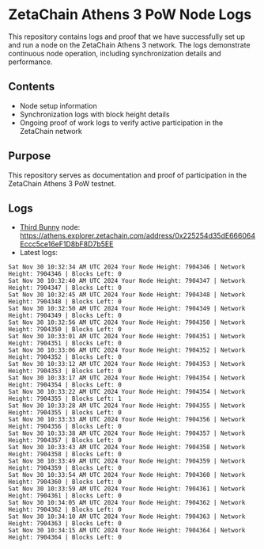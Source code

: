 # ZetaChain Athens 3 PoW Node Logs
This repository contains logs and proof that we have successfully set up and run a node on the ZetaChain Athens 3 network. The logs demonstrate continuous node operation, including synchronization details and performance.

## Contents
- Node setup information
- Synchronization logs with block height details
- Ongoing proof of work logs to verify active participation in the ZetaChain network

## Purpose
This repository serves as documentation and proof of participation in the ZetaChain Athens 3 PoW testnet.

## Logs

- [Third Bunny](https://thirdbunny.xyz/) node: https://athens.explorer.zetachain.com/address/0x225254d35dE666064Eccc5ce16eF1D8bF8D7b5EE
- Latest logs:
```
Sat Nov 30 10:32:34 AM UTC 2024 Your Node Height: 7904346 | Network Height: 7904346 | Blocks Left: 0
Sat Nov 30 10:32:40 AM UTC 2024 Your Node Height: 7904347 | Network Height: 7904347 | Blocks Left: 0
Sat Nov 30 10:32:45 AM UTC 2024 Your Node Height: 7904348 | Network Height: 7904348 | Blocks Left: 0
Sat Nov 30 10:32:50 AM UTC 2024 Your Node Height: 7904349 | Network Height: 7904349 | Blocks Left: 0
Sat Nov 30 10:32:56 AM UTC 2024 Your Node Height: 7904350 | Network Height: 7904350 | Blocks Left: 0
Sat Nov 30 10:33:01 AM UTC 2024 Your Node Height: 7904351 | Network Height: 7904351 | Blocks Left: 0
Sat Nov 30 10:33:06 AM UTC 2024 Your Node Height: 7904352 | Network Height: 7904352 | Blocks Left: 0
Sat Nov 30 10:33:12 AM UTC 2024 Your Node Height: 7904353 | Network Height: 7904353 | Blocks Left: 0
Sat Nov 30 10:33:17 AM UTC 2024 Your Node Height: 7904354 | Network Height: 7904354 | Blocks Left: 0
Sat Nov 30 10:33:22 AM UTC 2024 Your Node Height: 7904354 | Network Height: 7904355 | Blocks Left: 1
Sat Nov 30 10:33:28 AM UTC 2024 Your Node Height: 7904355 | Network Height: 7904355 | Blocks Left: 0
Sat Nov 30 10:33:33 AM UTC 2024 Your Node Height: 7904356 | Network Height: 7904356 | Blocks Left: 0
Sat Nov 30 10:33:38 AM UTC 2024 Your Node Height: 7904357 | Network Height: 7904357 | Blocks Left: 0
Sat Nov 30 10:33:43 AM UTC 2024 Your Node Height: 7904358 | Network Height: 7904358 | Blocks Left: 0
Sat Nov 30 10:33:49 AM UTC 2024 Your Node Height: 7904359 | Network Height: 7904359 | Blocks Left: 0
Sat Nov 30 10:33:54 AM UTC 2024 Your Node Height: 7904360 | Network Height: 7904360 | Blocks Left: 0
Sat Nov 30 10:33:59 AM UTC 2024 Your Node Height: 7904361 | Network Height: 7904361 | Blocks Left: 0
Sat Nov 30 10:34:05 AM UTC 2024 Your Node Height: 7904362 | Network Height: 7904362 | Blocks Left: 0
Sat Nov 30 10:34:10 AM UTC 2024 Your Node Height: 7904363 | Network Height: 7904363 | Blocks Left: 0
Sat Nov 30 10:34:15 AM UTC 2024 Your Node Height: 7904364 | Network Height: 7904364 | Blocks Left: 0
```
